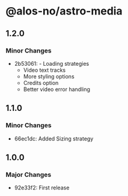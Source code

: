 # @alos-no/astro-media

## 1.2.0

### Minor Changes

- 2b53061: - Loading strategies
  - Video text tracks
  - More styling options
  - Credits option
  - Better video error handling

## 1.1.0

### Minor Changes

- 66ec1dc: Added Sizing strategy

## 1.0.0

### Major Changes

- 92e33f2: First release
